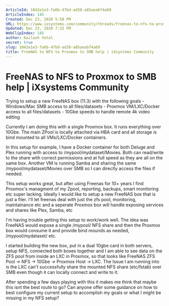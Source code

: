 ```yaml
---
ArticleId: 1042e1e3-fa6b-47bd-ad38-a85aeabf4a69
ArticleIndex: 145
Created: Dec 23, 2020 5:58 PM
URL: https://www.ixsystems.com/community/threads/freenas-to-nfs-to-proxmox-to-smb-help.83338/
Updated: Dec 23, 2020 7:32 PM
WebClipIndex: 145
author: Kailash Vetal
secret: true
slug: 1042e1e3-fa6b-47bd-ad38-a85aeabf4a69
title: FreeNAS to NFS to Proxmox to SMB help | iXsystems Community
---
```

#  FreeNAS to NFS to Proxmox to SMB help | iXsystems Community
Trying to setup a new FreeNAS box (11.3) with the following goals - Windows/Mac SMB access to all files/datasets - Proxmox VM/LXC/Docker access to all files/datasets - 10Gbe speeds to handle remote 4k video editing

Currently I am doing this with a single Proxmox box. It runs everything over 10Gbe. The main ZPool is locally attached via HBA card and all storage is bind mounted to all VMs/LXC/Docker containers.

In this setup for example, I have a Docker container for both Deluge and Plex running with access to /mypool/mydataset/Movies. Both can read/write to the share with correct permissions and at full speed as they are all on the same box. Another VM is running Samba and sharing the same /mypool/mydataset/Movies over SMB so I can directly access the files if needed.

This setup works great, but after using Freenas for 10+ years I find Proxmox's managment of my Zpool, reporting, backups, smart monitoring etc super lacking. Ideally I would like to setup a new FreeNAS box that is *just* a filer. I'll let freenas deal with just the zfs pool, monitoring, maintainance etc and a seperate Proxmox box will handle exposing services and shares like Plex, Samba, etc

I'm having trouble getting this setup to work/work well. The idea was FreeNAS would expose a single /mypool/ NFS share and then the Proxmox box would consume it and provide bind mounds as needed, /mypool/mydataset/ etc.

I started building the new box, put in a dual 10gbe card in both servers, setup NFS, connected both boxes together and I am able to see data on the ZFS pool from inside an LXC in Proxmox, so that looks like FreeNAS ZFS Pool -> NFS -> 10Gbe -> Proxmox Host -> LXC. The Issue I am running into is the LXC can't successfully share the mounted NFS share (etc/fstab) over SMB even though it can locally connect and write to it.

After spending a few days playing with this it makes me think that maybe this isnt the best route to go? Can anyone offer some guidance on how to best configure my current setup to accomplish my goals or what I might be missing in my NFS setup?

